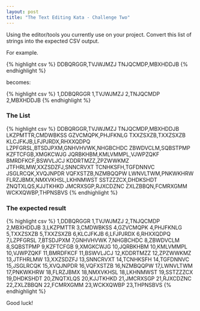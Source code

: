 ```yaml
---
layout: post
title: "The Text Editing Kata - Challenge Two"
---
```


Using the editor/tools you currently use on your project. 
Convert this list of strings into the expected CSV output. 

For example.

{% highlight csv %}
DDBQRGGR,TVJWJMZJ
TNJQCMDP,MBXHDDJB
{% endhighlight %}

becomes:

{% highlight csv %}
1,DDBQRGGR
1,TVJWJMZJ
2,TNJQCMDP
2,MBXHDDJB
{% endhighlight %}

### The List

{% highlight csv %}
DDBQRGGR,TVJWJMZJ
TNJQCMDP,MBXHDDJB
LKZPMTTR,CMDWBKSS
GZVCMQPK,PHJFKNLG
TXXZSXZB,TXXZSXZB
KLCJFKJB,LFJPJRDX,RHXXQDPQ
LZPFGRSL,BTSDJPXM,GNHVHVWK,NHGBCHDC
ZBWDVCLM,SQBSTPMP
KZFTCFGB,XMGKCWJG
JQRBKHBM,KMLVMMPL,VJWPZQKF
BMRDFKCF,BSWVLJCJ
KDDRTMZZ,ZPZWWKMZ
JTFHRLMW,XXZSDZFJ,SNNCRVXT
TCNHKSFH,TGFDNNVC
JSGLRCQK,XVQJNPDR
VQFXSTZB,NZMBQQPW
LWNVLTWM,PNKWKHRW
FLRZJBMX,NMXVKHSL,LKHNMWST
SSTZZZCX,DHDKSHDT
ZNQTXLQS,KJJTKHKD
JMCRXSGP,RJXCDZNC
ZXLZBBQN,FCMRXGMM
WCKXQWBP,THPNSBVS
{% endhighlight %}

### The expected result

{% highlight csv %}
1,DDBQRGGR
1,TVJWJMZJ
2,TNJQCMDP
2,MBXHDDJB
3,LKZPMTTR
3,CMDWBKSS
4,GZVCMQPK
4,PHJFKNLG
5,TXXZSXZB
5,TXXZSXZB
6,KLCJFKJB
6,LFJPJRDX
6,RHXXQDPQ
7,LZPFGRSL
7,BTSDJPXM
7,GNHVHVWK
7,NHGBCHDC
8,ZBWDVCLM
8,SQBSTPMP
9,KZFTCFGB
9,XMGKCWJG
10,JQRBKHBM
10,KMLVMMPL
10,VJWPZQKF
11,BMRDFKCF
11,BSWVLJCJ
12,KDDRTMZZ
12,ZPZWWKMZ
13,JTFHRLMW
13,XXZSDZFJ
13,SNNCRVXT
14,TCNHKSFH
14,TGFDNNVC
15,JSGLRCQK
15,XVQJNPDR
16,VQFXSTZB
16,NZMBQQPW
17,LWNVLTWM
17,PNKWKHRW
18,FLRZJBMX
18,NMXVKHSL
18,LKHNMWST
19,SSTZZZCX
19,DHDKSHDT
20,ZNQTXLQS
20,KJJTKHKD
21,JMCRXSGP
21,RJXCDZNC
22,ZXLZBBQN
22,FCMRXGMM
23,WCKXQWBP
23,THPNSBVS
{% endhighlight %}

Good luck!
